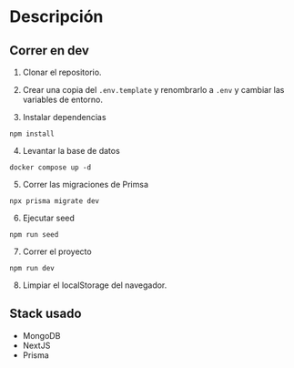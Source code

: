 # Descripción

## Correr en dev

1. Clonar el repositorio.

2. Crear una copia del `.env.template` y renombrarlo a `.env` y cambiar las variables de entorno.

3. Instalar dependencias

```
npm install
```

4. Levantar la base de datos

```
docker compose up -d
```

5. Correr las migraciones de Primsa

```
npx prisma migrate dev
```

6. Ejecutar seed

```
npm run seed
```

7. Correr el proyecto

```
npm run dev
```

8. Limpiar el localStorage del navegador.

## Stack usado
- MongoDB
- NextJS
- Prisma
